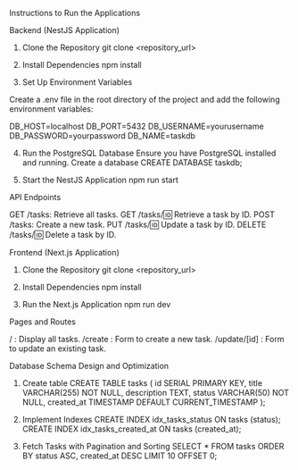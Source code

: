 Instructions to Run the Applications


Backend (NestJS Application)
1. Clone the Repository
git clone <repository_url>

2. Install Dependencies
npm install

3. Set Up Environment Variables

Create a .env file in the root directory of the project and add the following environment variables:

DB_HOST=localhost
DB_PORT=5432
DB_USERNAME=yourusername
DB_PASSWORD=yourpassword
DB_NAME=taskdb

4. Run the PostgreSQL Database
Ensure you have PostgreSQL installed and running. Create a database
CREATE DATABASE taskdb;

5. Start the NestJS Application
npm run start

API Endpoints

GET /tasks: Retrieve all tasks.
GET /tasks/:id: Retrieve a task by ID.
POST /tasks: Create a new task.
PUT /tasks/:id: Update a task by ID.
DELETE /tasks/:id: Delete a task by ID.


Frontend (Next.js Application)
1. Clone the Repository
git clone <repository_url>

2. Install Dependencies
npm install

3. Run the Next.js Application
npm run dev


Pages and Routes

/ : Display all tasks.
/create : Form to create a new task.
/update/[id] : Form to update an existing task.



Database Schema Design and Optimization
1. Create table
CREATE TABLE tasks (
    id SERIAL PRIMARY KEY,
    title VARCHAR(255) NOT NULL,
    description TEXT,
    status VARCHAR(50) NOT NULL,
    created_at TIMESTAMP DEFAULT CURRENT_TIMESTAMP
);
2. Implement Indexes
CREATE INDEX idx_tasks_status ON tasks (status);
CREATE INDEX idx_tasks_created_at ON tasks (created_at);

3. Fetch Tasks with Pagination and Sorting
SELECT *
FROM tasks
ORDER BY status ASC, created_at DESC
LIMIT 10 OFFSET 0;
